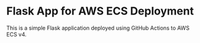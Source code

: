 # Flask App for AWS ECS Deployment
This is a simple Flask application deployed using GitHub Actions to AWS ECS v4.

